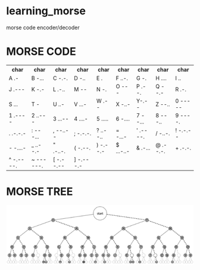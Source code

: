 # learning_morse
morse code encoder/decoder

# MORSE CODE

<table>
<tr>
<th>char</th>
<th>char</th>
<th>char</th>
<th>char</th>
<th>char</th>
<th>char</th>
<th>char</th>
<th>char</th>
<th>char</th>
</tr>
<tr>
<td>A .-</td>
<td>B -...</td>
<td>C -.-.</td>
<td>D -..</td>
<td>E .</td>
<td>F ..-.</td>
<td>G -.</td>
<td>H ....</td>
<td>I ..</td>
</tr>

<tr>
<td>J .---</td>
<td>K -.-</td>
<td>L .-..</td>
<td>M --</td>
<td>N -.</td>
<td>O ---</td>
<td>P .--.</td>
<td>Q --.-</td>
<td>R .-.</td>
</tr>

<tr>
<td>S ...</td>
<td>T -</td>
<td>U ..-</td>
<td>V ...-</td>
<td>W .--</td>
<td>X -..-</td>
<td>Y-.--</td>
<td>Z --..</td>
<td>0 -----</td>
</tr>

<tr>
<td>1 .----</td>
<td>2 ..---</td>
<td>3 ...--</td>
<td>4 ....-</td>
<td>5 .....</td>
<td>6 -....</td>
<td>7 --...</td>
<td>8 ---..</td>
<td>9 ----.</td>
</tr>

<tr>
<td>. .-.-.-</td>
<td>: ---...</td>
<td>, --..--</td>
<td>; -.-.-.</td>
<td>? ..--..</td>
<td>= -...-</td>
<td>' .----.</td>
<td>/ -..-.</td>
<td>! -.-.--</td>
</tr>

<tr>
<td>- -....-</td>
<td>_ ..--.-</td>
<td>" .-..-.</td>
<td>( -.--.</td>
<td>) -.--.-</td>
<td>$ ...-..-</td>
<td>& .-...</td>
<td>@ .--.-.</td>
<td>+ .-.-.</td>
</tr>
<tr>
<td>^ -.----.</td>
<td>~ ------.</td>
<td>[ -.--.--</td>
<td>] -.---.-</td>
</tr>
</table>

# MORSE TREE
![tree](doc/img/morse_tree.png)

